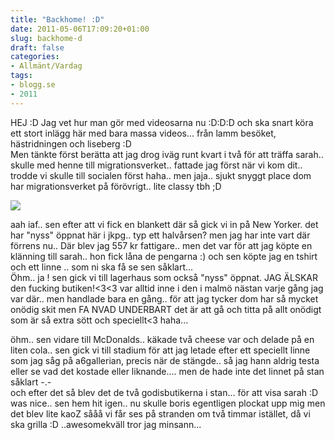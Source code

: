 ```yaml
---
title: "Backhome! :D"
date: 2011-05-06T17:09:20+01:00
slug: backhome-d
draft: false
categories:
- Allmänt/Vardag
tags:
- blogg.se
- 2011
---
```

HEJ :D Jag vet hur man gör med videosarna nu :D:D:D och ska snart köra ett stort inlägg här med bara massa videos... från lamm besöket, hästridningen och liseberg :D  
Men tänkte först berätta att jag drog iväg runt kvart i två för att träffa sarah.. skulle med henne till migrationsverket.. fattade jag först när vi kom dit.. trodde vi skulle till socialen först haha.. men jaja.. sjukt snyggt place dom har migrationsverket på förövrigt.. lite classy tbh ;D  
  
![](/assets/images/blogg.se/migrationsverket_case_146636301.jpg)  
  
aah iaf.. sen efter att vi fick en blankett där så gick vi in på New Yorker. det har "nyss" öppnat här i jkpg.. typ ett halvårsen? men jag har inte vart där förrens nu.. Där blev jag 557 kr fattigare.. men det var för att jag köpte en klänning till sarah.. hon fick låna de pengarna :) och sen köpte jag en tshirt och ett linne .. som ni ska få se sen såklart...  
Öhm.. ja ! sen gick vi till lagerhaus som också "nyss" öppnat. JAG ÄLSKAR den fucking butiken!<3<3 var alltid inne i den i malmö nästan varje gång jag var där.. men handlade bara en gång.. för att jag tycker dom har så mycket onödig skit men FA NVAD UNDERBART det är att gå och titta på allt onödigt som är så extra sött och speciellt<3 haha...  
  
öhm.. sen vidare till McDonalds.. käkade två cheese var och delade på en liten cola.. sen gick vi till stadium för att jag letade efter ett speciellt linne som jag såg på a6gallerian, precis när de stängde.. så jag hann aldrig testa eller se vad det kostade eller liknande.... men de hade inte det linnet på stan såklart -.-  
och efter det så blev det de två godisbutikerna i stan... för att visa sarah :D was nice.. sen hem hit igen.. nu skulle boris egentligen plockat upp mig men det blev lite kaoZ sååå vi får ses på stranden om två timmar istället, då vi ska grilla :D ..awesomekväll tror jag minsann...